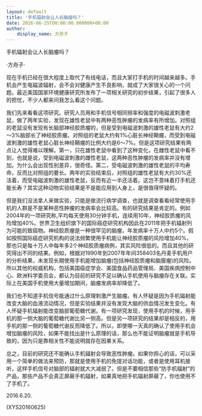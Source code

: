 ```yaml
---
layout: default
title: '手机辐射会让人长脑瘤吗？'
date: 2016-06-25T00:00:00.000000+08:00
author:
    display_name: 方舟子
---
```


手机辐射会让人长脑瘤吗？

·方舟子·

现在手机已经在很大程度上取代了有线电话，而且大家打手机的时间越来越多。手机会产生电磁波辐射，会不会对健康产生不良影响，就成了大家很关心的一个问题。最近美国国家环境健康研究所发布了一项相关研究的初步结果，引起了很多人的担忧，不少人都来问我怎么看这个问题。

我们先来看看这项研究。研究人员用和手机信号相同频率和强度的电磁波刺激老鼠，做了两年实验，发现在雄性老鼠中有两种恶性肿瘤的发病率有所增加。对照组的老鼠没有发现有长脑部神经胶质瘤的，但是受到电磁波刺激的雄性老鼠有大约2～3%脑部长了神经胶质瘤。对照组的老鼠大约有1%心脏长神经鞘瘤，而受到电磁波刺激的雄性老鼠心脏长神经鞘瘤的比例大约是6～7%。但是这项研究结果有两点让人觉得难以理解。第一，只在雄性老鼠中看到了这种变化，在雌性老鼠中看不到，也就是说，受到电磁波刺激的雌性老鼠，这两种恶性肿瘤的发病率并没有增加。为什么会出现性别差异，很奇怪。第二，受电磁波刺激的雄性老鼠的平均寿命，反而比对照组的要长。两年的实验结束后，对照组的雄性老鼠有大约30%还活着，而受电磁波刺激的雄性老鼠，反而有近一半还活着。这岂不意味着打手机还能长寿？其实这种动物实验结果是不是能应用到人身上，是很值得怀疑的。

但是我们没法拿人来做实验，只能是做流行病学调查，也就是调查看看经常使用手机的人群是不是某种恶性肿瘤的发病率会比较高。有的研究结果是肯定的。例如2004年的一项研究称,平均每天使用30分钟手机，连续用10年，神经胶质瘤的风险增加40%。世界卫生组织旗下的国际癌症研究机构因此在2011年把手机辐射列为可能的致癌物。神经胶质瘤是一种很罕见的脑瘤，年发病率十万人中约5个。假如按照国际癌症研究机构的说法频繁使用手机能让神经胶质瘤的风险增加40%，那也只是每十万人中每年多2个神经胶质瘤病例，其实风险很低的。而且其他的研究得出不同的结果。例如，根据对1990年到2007年年间358403名丹麦手机用户的分析结果，未发现长期使用手机能增加脑瘤(包括神经胶质瘤和脑膜瘤)的风险。所以其他的权威机构，包括美国癌症学会、美国食品药品管理局、美国疾病控制中心、欧洲科学委员会，都认为目前的研究不足以确认手机使用与脑瘤存在关联。实际上在美国手机使用大量增加期间，脑瘤发病率却降低了。

我们也不知道手机信号能通过什么原理刺激产生脑瘤。有人怀疑是因为手机辐射能改变大脑的血液流动情况，但是实验结果并没有发现大脑的供血情况发生变化。有人怀疑手机辐射能改变脑部葡萄糖代谢。有一项研究发现，使用手机的时候，用手机的那一侧大脑的葡萄糖代谢比另一侧高。但是另一项研究的结果却是相反的，用手机的那一侧的葡萄糖代谢反而降低了。所以，即使哪一天真的确认了使用手机会增加脑瘤的风险，如果不能找出是什么原理的话，那么也不能证明脑瘤就是手机导致的，因为只是靠相关性不能说明就存在因果关系。

总之，目前的研究还不能确认手机辐射会导致恶性肿瘤。如果你担心的话，可以采用一个简单的做法来预防，那就是使用手机的免提对话功能，或者是使用耳机接听，这样手机信号对脑部的辐射就大大减弱了。但是不要相信那些“防手机辐射”的产品，那些产品不会真正屏蔽手机辐射，如果真地把手机辐射屏蔽了，你也使用不了手机了。

2016.6.20.

(XYS20160625)

